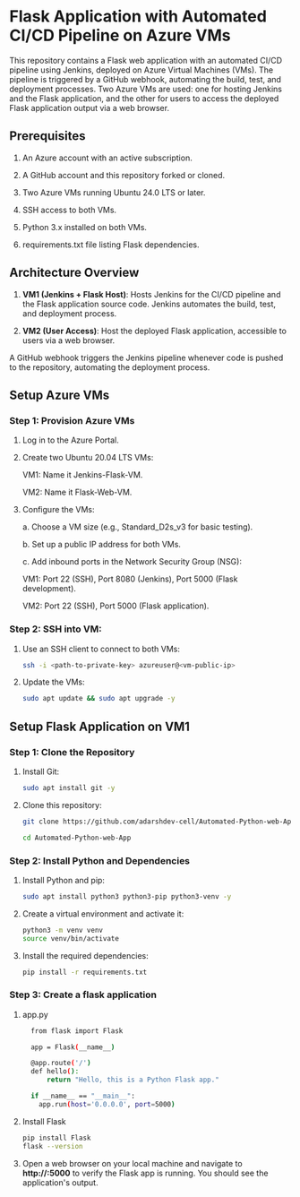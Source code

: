 # Flask Application with Automated CI/CD Pipeline on Azure VMs

This repository contains a Flask web application with an automated CI/CD pipeline using Jenkins, deployed on Azure Virtual Machines (VMs). The pipeline is triggered by a GitHub webhook, automating the build, test, and deployment processes. Two Azure VMs are used: one for hosting Jenkins and the Flask application, and the other for users to access the deployed Flask application output via a web browser.


## Prerequisites


 1. An Azure account with an active subscription.
  
 2. A GitHub account and this repository forked or cloned.
  
 3. Two Azure VMs running Ubuntu 24.0 LTS or later.
  
 4. SSH access to both VMs.
  
 5. Python 3.x installed on both VMs.
  
 6. requirements.txt file listing Flask dependencies.
  

## Architecture Overview


   1. **VM1 (Jenkins + Flask Host)**: Hosts Jenkins for the CI/CD pipeline and the Flask application source code. Jenkins automates the build, test, and deployment process.

   2. **VM2 (User Access)**: Host the deployed Flask application, accessible to users via a web browser.

   A GitHub webhook triggers the Jenkins pipeline whenever code is pushed to the repository, automating the deployment process.
   

## Setup Azure VMs


  ### Step 1: Provision Azure VMs
    
   1. Log in to the Azure Portal.
    
   2. Create two Ubuntu 20.04 LTS VMs:

        VM1: Name it Jenkins-Flask-VM.
      
        VM2: Name it Flask-Web-VM.

   3. Configure the VMs:
      
      a. Choose a VM size (e.g., Standard_D2s_v3 for basic testing).

      b. Set up a public IP address for both VMs.

      c. Add inbound ports in the Network Security Group (NSG):
      
         VM1: Port 22 (SSH), Port 8080 (Jenkins), Port 5000 (Flask development).
      
         VM2: Port 22 (SSH), Port 5000 (Flask application).


  ### Step 2: SSH into VM:
   1. Use an SSH client to connect to both VMs:
      ```bash
      ssh -i <path-to-private-key> azureuser@<vm-public-ip>
      ```
   2. Update the VMs:
      ```bash
      sudo apt update && sudo apt upgrade -y
      ```

## Setup Flask Application on VM1

  ### Step 1: Clone the Repository

   1. Install Git:
      ```bash
      sudo apt install git -y
      ```
      
   2. Clone this repository:
      ```bash
      git clone https://github.com/adarshdev-cell/Automated-Python-web-App.git

      cd Automated-Python-web-App
      ```

  ### Step 2: Install Python and Dependencies

   1. Install Python and pip:
      ```bash
      sudo apt install python3 python3-pip python3-venv -y
      ```

   2. Create a virtual environment and activate it:
      ```bash
      python3 -m venv venv
      source venv/bin/activate
      ```
      
   3. Install the required dependencies:
      ```bash
      pip install -r requirements.txt
      ```

      
   ### Step 3: Create a flask application 

   1. app.py
      ```bash
        from flask import Flask

        app = Flask(__name__)

        @app.route('/')
        def hello():
            return "Hello, this is a Python Flask app."

        if __name__ == "__main__":
          app.run(host='0.0.0.0', port=5000)
      ```

   2. Install Flask
       ```bash
       pip install Flask
       flask --version

       ```
   3. Open a web browser on your local machine and navigate to **http://<vm1-public-ip>:5000** to verify the Flask app is running. You should see the application's output.

      


    

   
        
    

    

   

    


      





    


 





  


     






      

     
   






